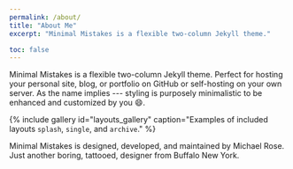 ```yaml
---
permalink: /about/
title: "About Me"
excerpt: "Minimal Mistakes is a flexible two-column Jekyll theme."

toc: false
---
```


Minimal Mistakes is a flexible two-column Jekyll theme. Perfect for hosting your personal site, blog, or portfolio on GitHub or self-hosting on your own server. As the name implies --- styling is purposely minimalistic to be enhanced and customized by you :smile:.

{% include gallery id="layouts_gallery" caption="Examples of included layouts `splash`, `single`, and `archive`." %}


Minimal Mistakes is designed, developed, and maintained by Michael Rose. Just another boring, tattooed, designer from Buffalo New York.

